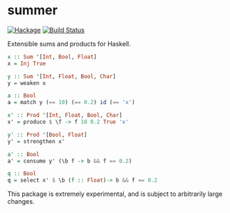 # summer

[![Hackage](https://img.shields.io/hackage/v/summer.svg)](https://hackage.haskell.org/package/summer)
[![Build Status](https://travis-ci.org/SamuelSchlesinger/summer.svg?branch=master)](https://travis-ci.org/SamuelSchlesinger/summer)


Extensible sums and products for Haskell.

```haskell
x :: Sum '[Int, Bool, Float]
x = Inj True

y :: Sum '[Int, Float, Bool, Char]
y = weaken x

a :: Bool
a = match y (== 10) (== 0.2) id (== 'x')

x' :: Prod '[Int, Float, Bool, Char]
x' = produce $ \f -> f 10 0.2 True 'x'

y' :: Prod '[Bool, Float]
y' = strengthen x'

a' :: Bool
a' = consume y' (\b f -> b && f == 0.2)

q :: Bool
q = select x' $ \b (f :: Float)-> b && f == 0.2
```

This package is extremely experimental, and is subject to arbitrarily large changes.
